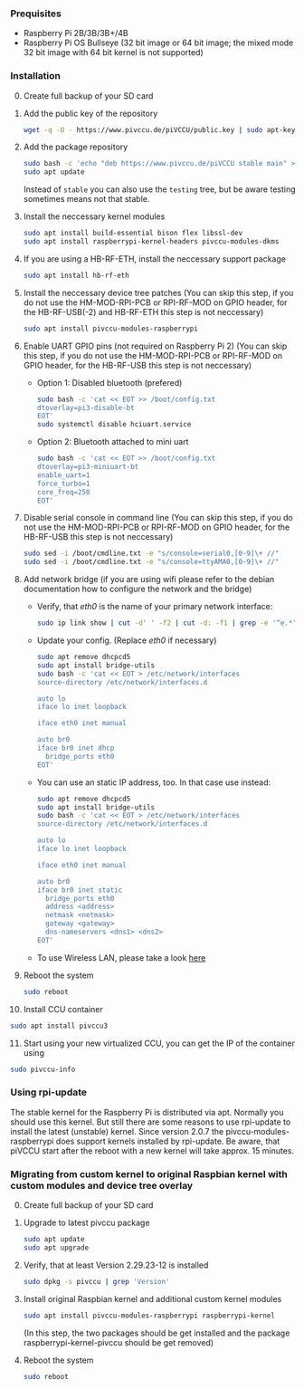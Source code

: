 ### Prequisites

* Raspberry Pi 2B/3B/3B+/4B
* Raspberry Pi OS Bullseye (32 bit image or 64 bit image; the mixed mode 32 bit image with 64 bit kernel is not supported)

### Installation
0. Create full backup of your SD card
1. Add the public key of the repository
   ```bash
   wget -q -O - https://www.pivccu.de/piVCCU/public.key | sudo apt-key add -
   ```

2. Add the package repository
   ```bash
   sudo bash -c 'echo "deb https://www.pivccu.de/piVCCU stable main" > /etc/apt/sources.list.d/pivccu.list'
   sudo apt update
   ```
   Instead of `stable` you can also use the `testing` tree, but be aware testing sometimes means not that stable.

3. Install the neccessary kernel modules
   ```bash
   sudo apt install build-essential bison flex libssl-dev
   sudo apt install raspberrypi-kernel-headers pivccu-modules-dkms
   ```

4. If you are using a HB-RF-ETH, install the neccessary support package
   ```bash
   sudo apt install hb-rf-eth
   ```

5. Install the neccessary device tree patches (You can skip this step, if you do not use the HM-MOD-RPI-PCB or RPI-RF-MOD on GPIO header, for the HB-RF-USB(-2) and HB-RF-ETH this step is not neccessary)
   ```bash
   sudo apt install pivccu-modules-raspberrypi
   ```

6. Enable UART GPIO pins (not required on Raspberry Pi 2) (You can skip this step, if you do not use the HM-MOD-RPI-PCB or RPI-RF-MOD on GPIO header, for the HB-RF-USB this step is not neccessary)
   * Option 1: Disabled bluetooth (prefered)
      ```bash
      sudo bash -c 'cat << EOT >> /boot/config.txt
      dtoverlay=pi3-disable-bt
      EOT'
      sudo systemctl disable hciuart.service
      ```

   * Option 2: Bluetooth attached to mini uart
      ```bash
      sudo bash -c 'cat << EOT >> /boot/config.txt
      dtoverlay=pi3-miniuart-bt
      enable_uart=1
      force_turbo=1
      core_freq=250
      EOT'
      ```

7. Disable serial console in command line (You can skip this step, if you do not use the HM-MOD-RPI-PCB or RPI-RF-MOD on GPIO header, for the HB-RF-USB this step is not neccessary)
   ```bash
   sudo sed -i /boot/cmdline.txt -e "s/console=serial0,[0-9]\+ //"
   sudo sed -i /boot/cmdline.txt -e "s/console=ttyAMA0,[0-9]\+ //"
   ```

8. Add network bridge (if you are using wifi please refer to the debian documentation how to configure the network and the bridge)
   * Verify, that *eth0* is the name of your primary network interface:
      ```bash
      sudo ip link show | cut -d' ' -f2 | cut -d: -f1 | grep -e '^e.*'
      ```

   * Update your config. (Replace *eth0* if necessary)
      ```bash
      sudo apt remove dhcpcd5
      sudo apt install bridge-utils
      sudo bash -c 'cat << EOT > /etc/network/interfaces
      source-directory /etc/network/interfaces.d

      auto lo
      iface lo inet loopback
   
      iface eth0 inet manual
   
      auto br0
      iface br0 inet dhcp
        bridge_ports eth0
      EOT'
      ```
   * You can use an static IP address, too. In that case use instead:
      ```bash
      sudo apt remove dhcpcd5
      sudo apt install bridge-utils
      sudo bash -c 'cat << EOT > /etc/network/interfaces
      source-directory /etc/network/interfaces.d

      auto lo
      iface lo inet loopback
   
      iface eth0 inet manual
   
      auto br0
      iface br0 inet static
        bridge_ports eth0
        address <address>
        netmask <netmask>
        gateway <gateway>
        dns-nameservers <dns1> <dns2>
      EOT'
      ```
   * To use Wireless LAN, please take a look [here](wlan.md)

9. Reboot the system
   ```bash
   sudo reboot
   ```

10. Install CCU container
   ```bash
   sudo apt install pivccu3
   ```

11. Start using your new virtualized CCU, you can get the IP of the container using
   ```bash
   sudo pivccu-info
   ```

### Using rpi-update
The stable kernel for the Raspberry Pi is distributed via apt. Normally you should use this kernel. But still there are some reasons to use rpi-update to install the latest (unstable) kernel.
Since version 2.0.7 the pivccu-modules-raspberrypi does support kernels installed by rpi-update. Be aware, that piVCCU start after the reboot with a new kernel will take approx. 15 minutes.

### Migrating from custom kernel to original Raspbian kernel with custom modules and device tree overlay
0. Create full backup of your SD card

1. Upgrade to latest pivccu package
   ```bash
   sudo apt update
   sudo apt upgrade
   ```

2. Verify, that at least Version 2.29.23-12 is installed
   ```bash
   sudo dpkg -s pivccu | grep 'Version'
   ```

3. Install original Raspbian kernel and additional custom kernel modules
   ```bash
   sudo apt install pivccu-modules-raspberrypi raspberrypi-kernel
   ```
   (In this step, the two packages should be get installed and the package raspberrypi-kernel-pivccu should be get removed)

4. Reboot the system
   ```bash
   sudo reboot
   ```

